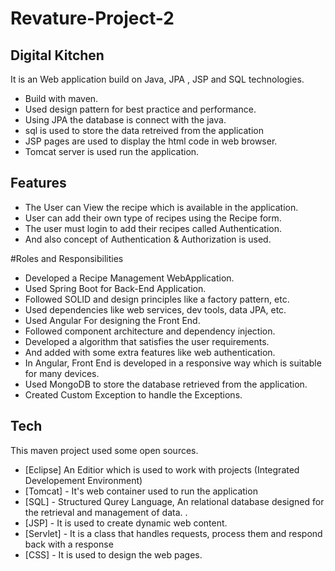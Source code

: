 # Revature-Project-2

## Digital Kitchen


It is an Web application build on Java, JPA , JSP  and SQL technologies.
- Build with maven.
- Used design pattern for best practice and performance.
- Using JPA the database is connect with the java.
- sql is used to store the data retreived from the application
- JSP pages are used to display the html code in web browser. 
- Tomcat server is used run the application.


## Features

- The User can View the recipe which is available in the application.
- User can add their own type of recipes using the Recipe form.
- The user must login to add their recipes called Authentication.
- And also concept of Authentication & Authorization is used.


#Roles and Responsibilities

- Developed a Recipe Management WebApplication.
- Used Spring Boot for Back-End Application.
- Followed SOLID and design principles like a factory pattern, etc.
- Used dependencies like web services, dev tools, data JPA, etc.
- Used Angular For designing the Front End.
- Followed component architecture and dependency injection.
- Developed a algorithm that satisfies the user requirements.
- And added with some extra features like web authentication.
- In Angular, Front End is developed in a responsive way which is suitable for many devices.
- Used MongoDB to store the database retrieved from the application.
- Created Custom Exception to handle the Exceptions.


## Tech

This maven project used some open sources.

- [Eclipse] An Editior which is used to work with projects (Integrated Developement Environment)
- [Tomcat] - It's web container used to run the application
- [SQL] - Structured Qurey Language, An relational database designed for the retrieval and management of data. .
- [JSP] - It is used to create dynamic web content.
- [Servlet] - It is a class that handles requests, process them and respond back with a response
- [CSS] - It is used to design the web pages.

